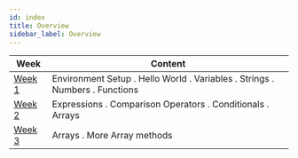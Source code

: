 ```yaml
---
id: index
title: Overview
sidebar_label: Overview
---
```


| Week                      | Content                                                                     |
| ------------------------- | --------------------------------------------------------------------------- |
| [Week 1](./week-1/lesson) | Environment Setup . Hello World . Variables . Strings . Numbers . Functions |
| [Week 2](./week-2/lesson) | Expressions . Comparison Operators . Conditionals . Arrays                  |
| [Week 3](./week-3/lesson) | Arrays . More Array methods                                                 |
